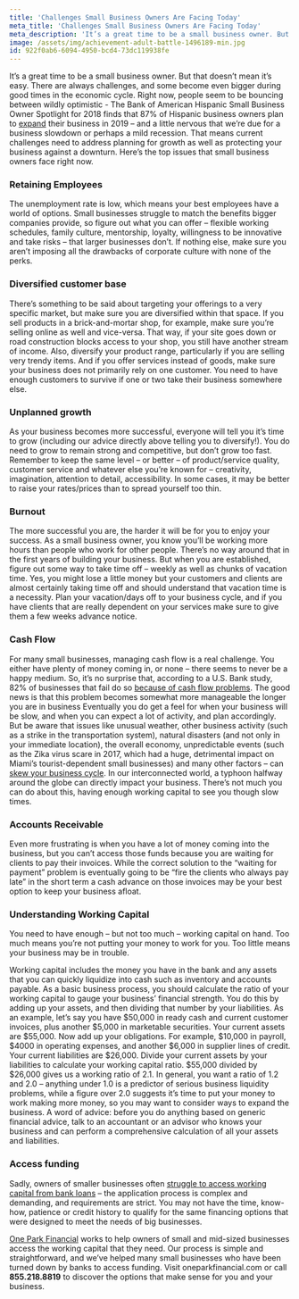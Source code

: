 ```yaml
---
title: 'Challenges Small Business Owners Are Facing Today'
meta_title: 'Challenges Small Business Owners Are Facing Today'
meta_description: 'It’s a great time to be a small business owner. But that doesn’t mean it’s easy. There are always challenges, and some become even bigger during good times in the economic cycle.'
image: /assets/img/achievement-adult-battle-1496189-min.jpg
id: 922f0ab6-6094-4950-bcd4-73dc119938fe
---
```

It’s a great time to be a small business owner. But that doesn’t mean it’s easy. There are always challenges, and some become even bigger during good times in the economic cycle. Right now, people seem to be bouncing between wildly optimistic - The Bank of American Hispanic Small Business Owner Spotlight for 2018 finds that 87% of Hispanic business owners plan to [expand](https://smallbiztrends.com/2019/03/hispanic-entrepreneurs.html) their business in 2019 – and a little nervous that we’re due for a business slowdown or perhaps a mild recession. That means current challenges need to address planning for growth as well as protecting your business against a downturn. Here’s the top issues that small business owners face right now. 

### Retaining Employees

The unemployment rate is low, which means your best employees have a world of options. Small businesses struggle to match the benefits bigger companies provide, so figure out what you can offer – flexible working schedules, family culture, mentorship, loyalty, willingness to be innovative and take risks – that larger businesses don’t. If nothing else, make sure you aren’t imposing all the drawbacks of corporate culture with none of the perks.

### Diversified customer base

There’s something to be said about targeting your offerings to a very specific market, but make sure you are diversified within that space. If you sell products in a brick-and-mortar shop, for example, make sure you’re selling online as well and vice-versa. That way, if your site goes down or road construction blocks access to your shop, you still have another stream of income. Also, diversify your product range, particularly if you are selling very trendy items. And if you offer services instead of goods, make sure your business does not primarily rely on one customer. You need to have enough customers to survive if one or two take their business somewhere else. 

### Unplanned growth

As your business becomes more successful, everyone will tell you it’s time to grow (including our advice directly above telling you to diversify!). You do need to grow to remain strong and competitive, but don’t grow too fast. Remember to keep the same level – or better – of product/service quality, customer service and whatever else you’re known for – creativity, imagination, attention to detail, accessibility. In some cases, it may be better to raise your rates/prices than to spread yourself too thin. 

### Burnout

The more successful you are, the harder it will be for you to enjoy your success. As a small business owner, you know you’ll be working more hours than people who work for other people. There’s no way around that in the first years of building your business. But when you are established, figure out some way to take time off – weekly as well as chunks of vacation time. Yes, you might lose a little money but your customers and clients are almost certainly taking time off and should understand that vacation time is a necessity. Plan your vacation/days off to your business cycle, and if you have clients that are really dependent on your services make sure to give them a few weeks advance notice. 

### Cash Flow

For many small businesses, managing cash flow is a real challenge. You either have plenty of money coming in, or none – there seems to never be a happy medium. So, it’s no surprise that, according to a U.S. Bank study, 82% of businesses that fail do so [because of cash flow problems](https://www.entrepreneur.com/article/187366). The good news is that this problem becomes somewhat more manageable the longer you are in business Eventually you do get a feel for when your business will be slow, and when you can expect a lot of activity, and plan accordingly. But be aware that issues like unusual weather, other business activity (such as a strike in the transportation system), natural disasters (and not only in your immediate location), the overall economy, unpredictable events (such as the Zika virus scare in 2017, which had a huge, detrimental impact on Miami’s tourist-dependent small businesses) and many other factors – can [skew your business cycle](https://www.oneparkfinancial.com/blog/business-owners-overcome-biggest-financial-challenges). In our interconnected world, a typhoon halfway around the globe can directly impact your business. There’s not much you can do about this, having enough working capital to see you though slow times. 

### Accounts Receivable

Even more frustrating is when you have a lot of money coming into the business, but you can’t access those funds because you are waiting for clients to pay their invoices. While the correct solution to the “waiting for payment” problem is eventually going to be “fire the clients who always pay late” in the short term a cash advance on those invoices may be your best option to keep your business afloat. 

### Understanding Working Capital

You need to have enough – but not too much – working capital on hand. Too much means you’re not putting your money to work for you. Too little means your business may be in trouble. 

Working capital includes the money you have in the bank and any assets that you can quickly liquidize into cash such as inventory and accounts payable. As a basic business process, you should calculate the ratio of your working capital to gauge your business’ financial strength. You do this by adding up your assets, and then dividing that number by your liabilities. As an example, let’s say you have $50,000 in ready cash and current customer invoices, plus another $5,000 in marketable securities. Your current assets are $55,000. Now add up your obligations. For example, $10,000 in payroll, $4000 in operating expenses, and another $6,000 in supplier lines of credit. Your current liabilities are $26,000. Divide your current assets by your liabilities to calculate your working capital ratio. $55,000 divided by $26,000 gives us a working ratio of 2.1. In general, you want a ratio of 1.2 and 2.0 – anything under 1.0 is a predictor of serious business liquidity problems, while a figure over 2.0 suggests it’s time to put your money to work making more money, so you may want to consider ways to expand the business. A word of advice: before you do anything based on generic financial advice, talk to an accountant or an advisor who knows your business and can perform a comprehensive calculation of all your assets and liabilities.

### Access funding

Sadly, owners of smaller businesses often [struggle to access working capital from bank loans](https://www.oneparkfinancial.com/pre-qualification) – the application process is complex and demanding, and requirements are strict. You may not have the time, know-how, patience or credit history to qualify for the same financing options that were designed to meet the needs of big businesses. 

[One Park Financial](https://www.oneparkfinancial.com/faq) works to help owners of small and mid-sized businesses access the working capital that they need. Our process is simple and straightforward, and we’ve helped many small businesses who have been turned down by banks to access funding. Visit oneparkfinancial.com or call **855.218.8819** to discover the options that make sense for you and your business.